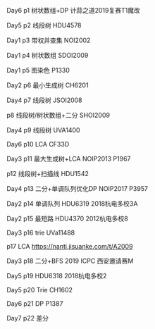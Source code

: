 Day6 p1 树状数组+DP 计蒜之道2019复赛T1魔改

Day5 p2 线段树 HDU4578

Day1 p3 带权并查集 NOI2002

Day1 p4 树状数组 SDOI2009

Day1 p5 图染色 P1330

Day2 p6 最小生成树 CH6201

Day4 p7 线段树 JSOI2008

p8 线段树/树状数组+二分 SHOI2009

Day4 p9 线段树 UVA1400

Day6 p10 LCA CF33D

Day3 p11 最大生成树+LCA NOIP2013 P1967

p12 线段树+扫描线 HDU1542

Day4 p13 二分+单调队列优化DP NOIP2017 P3957

Day2 p14 单调队列 HDU6319 2018杭电多校3A

Day2 p15 最短路 HDU4370 2012杭电多校8

Day3 p16 trie UVa11488

p17 LCA https://nanti.jisuanke.com/t/A2009

Day3 p18 二分+BFS 2019 ICPC 西安邀请赛M

Day5 p19 HDU6318 2018杭电多校2

Day5 p20 Trie CH1602

Day6 p21 DP P1387

Day7 p22 差分 